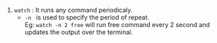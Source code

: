 1. `watch` : It runs any command periodicaly.
    - `-n ` is used to specify the period of repeat.
    <br>Eg:
    `` watch -n 2 free `` will run free command every 2 second and updates the output over the terminal.